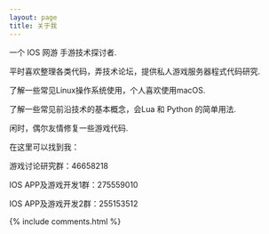 ```yaml
---
layout: page
title: 关于我 
---
```


<p>
<p>
一个 IOS 网游 手游技术探讨者.
<p>
平时喜欢整理各类代码，弄技术论坛，提供私人游戏服务器程式代码研究.
<p>
了解一些常见Linux操作系统使用，个人喜欢使用macOS.
<p>
了解一些常见前沿技术的基本概念，会Lua 和 Python 的简单用法.
<p>
闲时，偶尔友情修复一些游戏代码.
<p>
在这里可以找到我：
<p>
游戏讨论研究群：46658218
<p>
IOS APP及游戏开发1群：275559010
<p>
IOS APP及游戏开发2群：255153512
<p>

{% include comments.html %}



